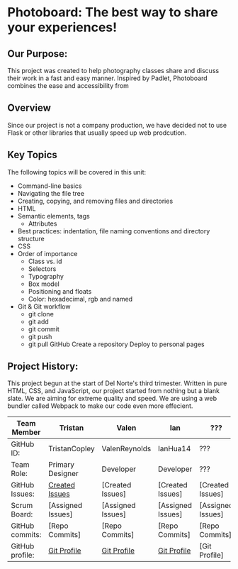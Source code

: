 # Photoboard: The best way to share your experiences!



## Our Purpose:
This project was created to help photography classes share and discuss their work in a fast and easy manner. Inspired by Padlet, Photoboard combines the ease and accessibility from 


## Overview
Since our project is not a company production, we have decided not to use Flask or other libraries that usually speed up web prodcution.


## Key Topics
The following topics will be covered in this unit:

* Command-line basics
* Navigating the file tree
* Creating, copying, and removing files and directories
* HTML
* Semantic elements, tags
  * Attributes
 * Best practices: indentation, file naming conventions and directory structure
 * CSS
* Order of importance
  * Class vs. id
  * Selectors
  * Typography
  * Box model
  * Positioning and floats
  * Color: hexadecimal, rgb and named
* Git & Git workflow
  * git clone
  * git add
  * git commit
  * git push
  * git pull
GitHub
Create a repository
 Deploy to personal pages

## Project History:
This project begun at the start of Del Norte's third trimester. Written in pure HTML, CSS, and JavaScript, our project started from nothing but a blank slate. We are aiming for extreme quality and speed. We are using a web bundler called Webpack to make our code even more effecient. 

Team Member | Tristan | Valen | Ian | ??? |
--- | --- | --- | --- | ---
GitHub ID: | TristanCopley | ValenReynolds | IanHua14 | ??? |
Team Role: | Primary Designer | Developer | Developer | ??? |
GitHub Issues: | [Created Issues](https://github.com/TristanCopley/photoboard/issues?q=author%3ATristanCopley+) | [Created Issues] | [Created Issues] | [Created Issues]
Scrum Board: | [Assigned Issues] | [Assigned Issues] | [Assigned Issues] | [Assigned Issues]
GitHub commits: | [Repo Commits] | [Repo Commits] | [Repo Commits] | [Repo Commits]
GitHub profile: | [Git Profile](https://github.com/TristanCopley) | [Git Profile](https://github.com/ValenReynolds) | [Git Profile](https://github.com/IanHua14) | [Git Profile]
